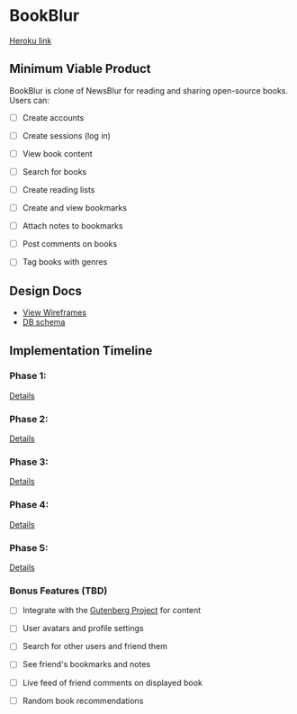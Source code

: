 # BookBlur

[Heroku link][heroku]

[heroku]: temp

## Minimum Viable Product
BookBlur is clone of NewsBlur for reading and sharing open-source books. Users can:

- [ ] Create accounts
- [ ] Create sessions (log in)
- [ ] View book content
- [ ] Search for books
- [ ] Create reading lists
- [ ] Create and view bookmarks
- [ ] Attach notes to bookmarks
- [ ] Post comments on books
- [ ] Tag books with genres


## Design Docs
* [View Wireframes][views]
* [DB schema][schema]

[views]: ./docs/views.md
[schema]: ./docs/schema.md

## Implementation Timeline

### Phase 1:

[Details][phase-one]

### Phase 2:

[Details][phase-two]

### Phase 3:

[Details][phase-three]

### Phase 4:

[Details][phase-four]

### Phase 5:

[Details][phase-five]

### Bonus Features (TBD)
- [ ] Integrate with the [Gutenberg Project][gutenberg] for content
- [ ] User avatars and profile settings
- [ ] Search for other users and friend them
- [ ] See friend's bookmarks and notes
- [ ] Live feed of friend comments on displayed book
- [ ] Random book recommendations


[gutenberg]: https://www.gutenberg.org/

[phase-one]: ./docs/phases/phase1.md
[phase-two]: ./docs/phases/phase2.md
[phase-three]: ./docs/phases/phase3.md
[phase-four]: ./docs/phases/phase4.md
[phase-five]: ./docs/phases/phase5.md
